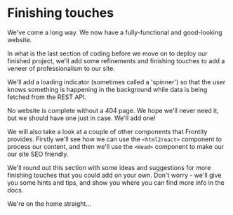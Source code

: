 # Finishing touches

We've come a long way. We now have a fully-functional and good-looking website.

In what is the last section of coding before we move on to deploy our finished project, we'll add some refinements and finishing touches to add a veneer of professionalism to our site.

We'll add a loading indicator (sometimes called a 'spinner') so that the user knows something is happening in the background while data is being fetched from the REST API.

No website is complete without a 404 page. We hope we'll never need it, but we should have one just in case. We'll add one!

We will also take a look at a couple of other components that Frontity provides. Firstly we'll see how we can use the `<html2react>` component to process our content, and then we'll use the `<Head>` component to make our our site SEO friendly.

We'll round out this section with some ideas and suggestions for more finishing touches that you could add on your own. Don't worry - we'll give you some hints and tips, and show you where you can find more info in the docs.

We're on the home straight...
